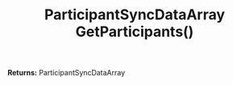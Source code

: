 ﻿---
uid: crmscript_ref_NSAppointmentSyncData_GetParticipants
title: ParticipantSyncDataArray GetParticipants()
intellisense: NSAppointmentSyncData.GetParticipants
keywords: NSAppointmentSyncData, GetParticipants
so.topic: reference
---



**Returns:** ParticipantSyncDataArray


